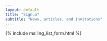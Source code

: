 ```yaml
---
layout: default
title: "Signup"
subtitle: "News, articles, and invitations"
---
```


{% include mailing_list_form.html %}
